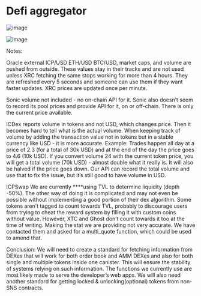 # Defi aggregator

![image](https://github.com/Neutrinomic/defi_aggregator/assets/24810/3705a0bd-b7dd-4a55-94c5-784e703a8f18)

![image](https://github.com/Neutrinomic/defi_aggregator/assets/24810/fbac8a40-1f49-46cb-83f5-3ab6d24daee0)

Notes:

Oracle external ICP/USD ETH/USD BTC/USD, market caps, and volume are pushed from outside. These values stay in their tracks and are not used unless XRC fetching the same stops working for more than 4 hours. They are refreshed every 5 seconds and someone can use them if they want faster updates. XRC prices are updated once per minute.

Sonic volume not included - no on-chain API for it. Sonic also doesn’t seem to record its pool prices and provide API for it, on or off-chain. There is only the current price available.

ICDex reports volume in tokens and not USD, which changes price. Then it becomes hard to tell what is the actual volume. When keeping track of volume by adding the transaction value not in tokens but in a stable currency like USD - it is more accurate. Example: Trades happen all day at a price of 2.3 (for a total of 30k USD) and at the end of the day the price goes to 4.6 (10k USD). If you convert volume 24 with the current token price, you will get a total volume (70k USD) - almost double what it really is. It will also be halved if the price goes down. Our API can record the total volume and use that to fix the issue, but it’s still good to have volume in USD.

ICPSwap We are currently ****using TVL to determine liquidity (depth -50%). The other way of doing it is complicated and may not even be possible without implementing a good portion of their dex algorithm. Some tokens aren’t tagged to count towards TVL, probably to discourage users from trying to cheat the reward system by filling it with custom coins without value. However, XTC and Ghost don’t count towards it too at the time of writing. Making the stat we are providing not very accurate. We have contacted them and asked for a multi_quote function, which could be used to amend that.

Conclusion: We will need to create a standard for fetching information from DEXes that will work for both order book and AMM DEXes and also for both single and multiple tokens inside one canister. This will ensure the stability of systems relying on such information. The functions we currently use are most likely made to serve the developer’s web apps. We will also need another standard for getting locked & unlocking(optional) tokens from non-SNS contracts.
